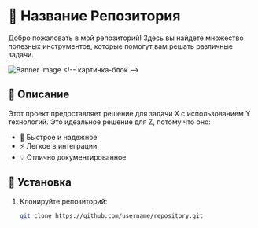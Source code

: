 # 🌟 Название Репозитория

Добро пожаловать в мой репозиторий! Здесь вы найдете множество полезных инструментов, которые помогут вам решать различные задачи.

![Banner Image]([https://ibb.co/tw2HbRGG](https://i.ibb.co/ZRgfh9jj/IMG-6773-2.png))  <!-- картинка-блок -->

## 🚀 Описание

Этот проект предоставляет решение для задачи X с использованием Y технологий. Это идеальное решение для Z, потому что оно:

- 🚀 Быстрое и надежное
- ⚡ Легкое в интеграции
- 💡 Отлично документированное

## 📂 Установка

1. Клонируйте репозиторий:
   ```bash
   git clone https://github.com/username/repository.git
